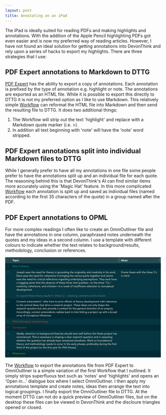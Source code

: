 ```yaml
---
layout: post
title: Annotating on an iPad
---
```

The iPad is ideally suited for reading PDFs and making highlights and annotations. With the addition of the Apple Pencil highlighting PDFs got even easier and is now my preferred way of reading articles. However, I have not found an ideal solution for getting annotations into DevonThink and rely upon a series of hacks to export my highlights. There are three strategies that I use:

## PDF Expert annotations to Markdown to DTTG

[PDF Expert](https://pdfexpert.com/ios) has the ability to export a copy of annotations. Each annotation is prefixed by the type of annotation e.g. highlight or note. The annotations are exported as an HTML file. While it is possible to export this directly to DTTG it is not my preferred option as I like to use Markdown. This relatively simple [Workflow](https://workflow.is/workflows/91668c70e07841caaf142638aa35d3e5) can reformat the HTML file into Markdown and then send the resulting file to DTTG. It does two additional things: 

1. The Workflow will strip out the text 'highlight' and replace with a Markdown quote marker (i.e. >). 
2. In addition all text beginning with 'note' will have the 'note' word stripped.  

## PDF Expert annotations split into individual Markdown files to DTTG 

While I generally prefer to have all my annotations in one file some people prefer to have the annotations split up and an individual file for each quote. The reasoning behind this is that DevonThink's AI can find similar items more accurately using the 'Magic Hat' feature. In this more complicated [Workflow](https://workflow.is/workflows/ce317616dba342f3bd6574339a8f7289) each annotation is split up and saved as individual files (named according to the first 35 characters of the quote) in a group named after the PDF.

## PDF Expert annotations to OPML

For more complex readings I often like to create an OmniOutliner file and have the annotations in one column, paraphrased notes underneath the quotes and my ideas in a second column. I use a template with different colours to indicate whether the text relates to background/results, methodology, conclusion or references.

![Annotations template example](/images/omnioutliner_annotations.png)

The [Workflow](https://workflow.is/workflows/ed0afa6b2f144208bf41b7b47ea8af54) to export the annotations file from PDF Expert to OmniOutliner is a simple variation of the first Workflow that I outlined. It simply strips superfluous text such as 'notes' and 'highlights' and opens an 'Open in...' dialogue box where I select OmniOutliner. I then apply my annotations template and create notes, ideas then arrange the text into logical groupings. I finally export the OmniOutliner file to DTTG. At the moment DTTG can not do a quick preview of OmniOutliner files, but on the desktop these files can be viewed in DevonThink and the discloure triangles opened or closed.